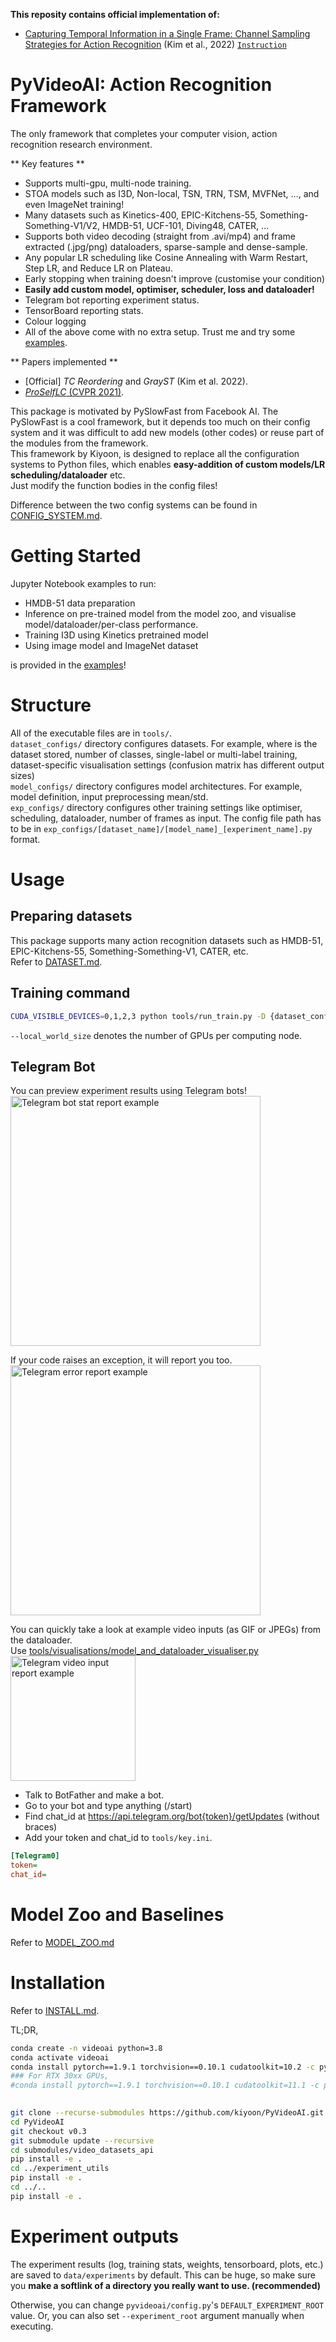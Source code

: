 **This reposity contains official implementation of:**  
- [Capturing Temporal Information in a Single Frame: Channel Sampling Strategies for Action Recognition](http://arxiv.org/abs/2201.10394) (Kim et al., 2022) [`Instruction`](docs/projects/channel_sampling)

# PyVideoAI: Action Recognition Framework

The only framework that completes your computer vision, action recognition research environment.  

** Key features **  
- Supports multi-gpu, multi-node training.  
- STOA models such as I3D, Non-local, TSN, TRN, TSM, MVFNet, ..., and even ImageNet training!
- Many datasets such as Kinetics-400, EPIC-Kitchens-55, Something-Something-V1/V2, HMDB-51, UCF-101, Diving48, CATER, ...
- Supports both video decoding (straight from .avi/mp4) and frame extracted (.jpg/png) dataloaders, sparse-sample and dense-sample.
- Any popular LR scheduling like Cosine Annealing with Warm Restart, Step LR, and Reduce LR on Plateau.
- Early stopping when training doesn't improve (customise your condition)
- **Easily add custom model, optimiser, scheduler, loss and dataloader!**
- Telegram bot reporting experiment status.  
- TensorBoard reporting stats.  
- Colour logging  
- All of the above come with no extra setup. Trust me and try some [examples](https://github.com/kiyoon/PyVideoAI-examples.git).

** Papers implemented **
- \[Official\] *TC Reordering* and *GrayST* (Kim et al. 2022).  
- [*ProSelfLC* (CVPR 2021)](https://arxiv.org/abs/2005.03788).  


This package is motivated by PySlowFast from Facebook AI. The PySlowFast is a cool framework, but it depends too much on their config system and it was difficult to add new models (other codes) or reuse part of the modules from the framework.  
This framework by Kiyoon, is designed to replace all the configuration systems to Python files, which enables **easy-addition of custom models/LR scheduling/dataloader** etc.  
Just modify the function bodies in the config files!

Difference between the two config systems can be found in [CONFIG_SYSTEM.md](docs/CONFIG_SYSTEM.md).

# Getting Started
Jupyter Notebook examples to run:  
- HMDB-51 data preparation
- Inference on pre-trained model from the model zoo, and visualise model/dataloader/per-class performance.
- Training I3D using Kinetics pretrained model
- Using image model and ImageNet dataset  

is provided in the [examples](https://github.com/kiyoon/PyVideoAI-examples)!


# Structure

All of the executable files are in `tools/`.  
`dataset_configs/` directory configures datasets. For example, where is the dataset stored, number of classes, single-label or multi-label training, dataset-specific visualisation settings (confusion matrix has different output sizes)  
`model_configs/` directory configures model architectures. For example, model definition, input preprocessing mean/std.  
`exp_configs/` directory configures other training settings like optimiser, scheduling, dataloader, number of frames as input. The config file path has to be in `exp_configs/[dataset_name]/[model_name]_[experiment_name].py` format.

# Usage

## Preparing datasets

This package supports many action recognition datasets such as HMDB-51, EPIC-Kitchens-55, Something-Something-V1, CATER, etc.  
Refer to [DATASET.md](docs/DATASET.md).

## Training command
```bash
CUDA_VISIBLE_DEVICES=0,1,2,3 python tools/run_train.py -D {dataset_config_name} -M {model_config_name} -E {exp_config_name} --local_world_size {num_GPUs} -e {num_epochs}
```
`--local_world_size` denotes the number of GPUs per computing node.

## Telegram Bot
You can preview experiment results using Telegram bots!  
<img src="https://user-images.githubusercontent.com/12980409/122335586-7cb10a80-cf76-11eb-950f-af08c20055d4.png" alt="Telegram bot stat report example" width="400">

If your code raises an exception, it will report you too.  
<img src="https://user-images.githubusercontent.com/12980409/122337458-5476db00-cf79-11eb-8d71-3e8ecc9faa9a.png" alt="Telegram error report example" width="400">

You can quickly take a look at example video inputs (as GIF or JPEGs) from the dataloader.  
Use [tools/visualisations/model_and_dataloader_visualiser.py](tools/visualisations/model_and_dataloader_visualiser.py)  
<img src="https://user-images.githubusercontent.com/12980409/122337617-8a1bc400-cf79-11eb-8c48-b0d52a2c49c5.png" alt="Telegram video input report example" width="200">



- Talk to BotFather and make a bot.  
- Go to your bot and type anything (/start)  
- Find chat_id at https://api.telegram.org/bot{token}/getUpdates (without braces)  
- Add your token and chat_id to `tools/key.ini`.  

```INI
[Telegram0]
token=
chat_id=
```


# Model Zoo and Baselines
Refer to [MODEL_ZOO.md](docs/MODEL_ZOO.md)

# Installation
Refer to [INSTALL.md](docs/INSTALL.md).

TL;DR,

```bash
conda create -n videoai python=3.8
conda activate videoai
conda install pytorch==1.9.1 torchvision==0.10.1 cudatoolkit=10.2 -c pytorch
### For RTX 30xx GPUs,
#conda install pytorch==1.9.1 torchvision==0.10.1 cudatoolkit=11.1 -c pytorch -c nvidia
 

git clone --recurse-submodules https://github.com/kiyoon/PyVideoAI.git
cd PyVideoAI
git checkout v0.3
git submodule update --recursive
cd submodules/video_datasets_api
pip install -e .
cd ../experiment_utils
pip install -e .
cd ../..
pip install -e .
```


# Experiment outputs

The experiment results (log, training stats, weights, tensorboard, plots, etc.) are saved to `data/experiments` by default. This can be huge, so make sure you **make a softlink of a directory you really want to use. (recommended)**  

Otherwise, you can change `pyvideoai/config.py`'s `DEFAULT_EXPERIMENT_ROOT` value. Or, you can also set `--experiment_root` argument manually when executing.  

